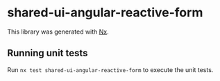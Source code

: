 # shared-ui-angular-reactive-form

This library was generated with [Nx](https://nx.dev).

## Running unit tests

Run `nx test shared-ui-angular-reactive-form` to execute the unit tests.
